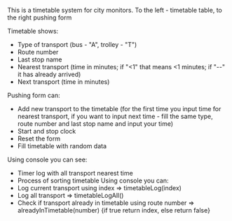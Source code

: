 This is a timetable system for city monitors.
To the left - timetable table, to the right pushing form

Timetable shows:
  * Type of transport (bus - "A", trolley - "T")
  * Route number
  * Last stop name
  * Nearest transport (time in minutes; if "<1" that means <1 minutes; if "--" it has already arrived)
  * Next transport (time in minutes)

Pushing form can:
  * Add new transport to the timetable (for the first time you input time for nearest transport, if you want to input next time - fill the same type, route number and last stop name and input your time)
  * Start and stop clock
  * Reset the form
  * Fill timetable with random data

Using console you can see:
  * Timer log with all transport nearest time
  * Process of sorting timetable
Using console you can:
  * Log current transport using index => timetableLog(index)
  * Log all transport => timetableLogAll()
  * Check if transport already in timetable using route number => alreadyInTimetable(number) {if true return index, else return false}
